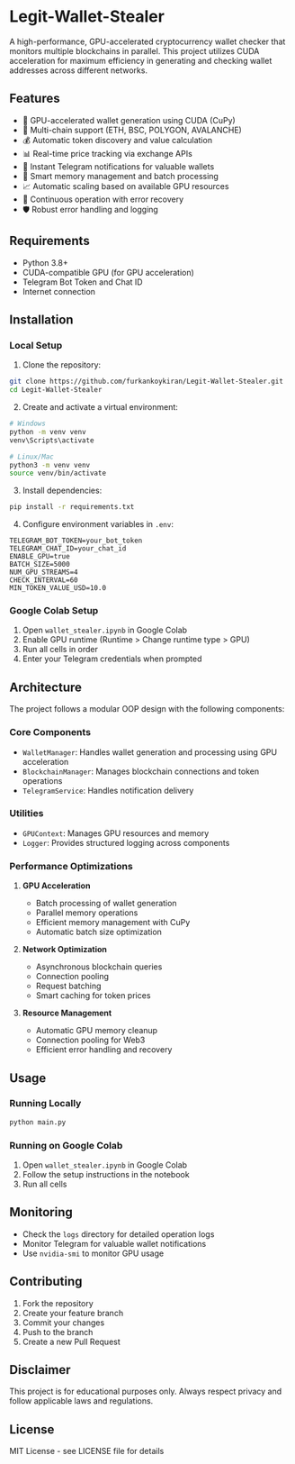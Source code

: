 # Legit-Wallet-Stealer

A high-performance, GPU-accelerated cryptocurrency wallet checker that monitors multiple blockchains in parallel. This project utilizes CUDA acceleration for maximum efficiency in generating and checking wallet addresses across different networks.

## Features

- 🚀 GPU-accelerated wallet generation using CUDA (CuPy)
- 💠 Multi-chain support (ETH, BSC, POLYGON, AVALANCHE)
- 💰 Automatic token discovery and value calculation
- 📊 Real-time price tracking via exchange APIs
- 🔔 Instant Telegram notifications for valuable wallets
- 🎯 Smart memory management and batch processing
- 📈 Automatic scaling based on available GPU resources
- 🔄 Continuous operation with error recovery
- 🛡️ Robust error handling and logging

## Requirements

- Python 3.8+
- CUDA-compatible GPU (for GPU acceleration)
- Telegram Bot Token and Chat ID
- Internet connection

## Installation

### Local Setup

1. Clone the repository:
```bash
git clone https://github.com/furkankoykiran/Legit-Wallet-Stealer.git
cd Legit-Wallet-Stealer
```

2. Create and activate a virtual environment:
```bash
# Windows
python -m venv venv
venv\Scripts\activate

# Linux/Mac
python3 -m venv venv
source venv/bin/activate
```

3. Install dependencies:
```bash
pip install -r requirements.txt
```

4. Configure environment variables in `.env`:
```env
TELEGRAM_BOT_TOKEN=your_bot_token
TELEGRAM_CHAT_ID=your_chat_id
ENABLE_GPU=true
BATCH_SIZE=5000
NUM_GPU_STREAMS=4
CHECK_INTERVAL=60
MIN_TOKEN_VALUE_USD=10.0
```

### Google Colab Setup

1. Open `wallet_stealer.ipynb` in Google Colab
2. Enable GPU runtime (Runtime > Change runtime type > GPU)
3. Run all cells in order
4. Enter your Telegram credentials when prompted

## Architecture

The project follows a modular OOP design with the following components:

### Core Components
- `WalletManager`: Handles wallet generation and processing using GPU acceleration
- `BlockchainManager`: Manages blockchain connections and token operations
- `TelegramService`: Handles notification delivery

### Utilities
- `GPUContext`: Manages GPU resources and memory
- `Logger`: Provides structured logging across components

### Performance Optimizations

1. **GPU Acceleration**
   - Batch processing of wallet generation
   - Parallel memory operations
   - Efficient memory management with CuPy
   - Automatic batch size optimization

2. **Network Optimization**
   - Asynchronous blockchain queries
   - Connection pooling
   - Request batching
   - Smart caching for token prices

3. **Resource Management**
   - Automatic GPU memory cleanup
   - Connection pooling for Web3
   - Efficient error handling and recovery

## Usage

### Running Locally

```bash
python main.py
```

### Running on Google Colab

1. Open `wallet_stealer.ipynb` in Google Colab
2. Follow the setup instructions in the notebook
3. Run all cells

## Monitoring

- Check the `logs` directory for detailed operation logs
- Monitor Telegram for valuable wallet notifications
- Use `nvidia-smi` to monitor GPU usage

## Contributing

1. Fork the repository
2. Create your feature branch
3. Commit your changes
4. Push to the branch
5. Create a new Pull Request

## Disclaimer

This project is for educational purposes only. Always respect privacy and follow applicable laws and regulations.

## License

MIT License - see LICENSE file for details
